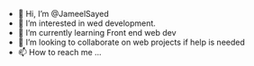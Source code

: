 - 👋 Hi, I’m @JameelSayed
- 👀 I’m interested in wed development.
- 🌱 I’m currently learning Front end web dev
- 💞️ I’m looking to collaborate on web projects if help is needed
- 📫 How to reach me ...

<!---
JameelSayed/JameelSayed is a ✨ special ✨ repository because its `README.md` (this file) appears on your GitHub profile.
You can click the Preview link to take a look at your changes.
--->
